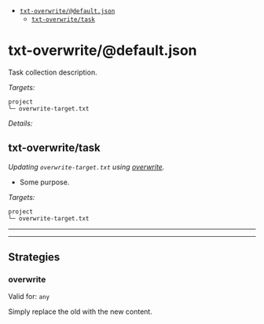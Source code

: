 - [`txt-overwrite/@default.json`](#mock-plugin-task-ref-txt-overwritedefaultjson)
  - [`txt-overwrite/task`](#mock-plugin-task-ref-txt-overwritetask)

# <a name="mock-plugin-task-ref-txt-overwritedefaultjson">txt-overwrite/@default.json</a>

Task collection description.

*Targets:*
```
project
└─ overwrite-target.txt
```

*Details:*
## <a name="mock-plugin-task-ref-txt-overwritetask">txt-overwrite/task</a>

_Updating `overwrite-target.txt` using [overwrite](#mock-plugin-strat-ref-overwrite)._

- Some purpose.

*Targets:*
```
project
└─ overwrite-target.txt
```

</details>

------
------

## Strategies

### <a name="mock-plugin-strat-ref-overwrite">overwrite</a>

Valid for: `any`

Simply replace the old with the new content.

